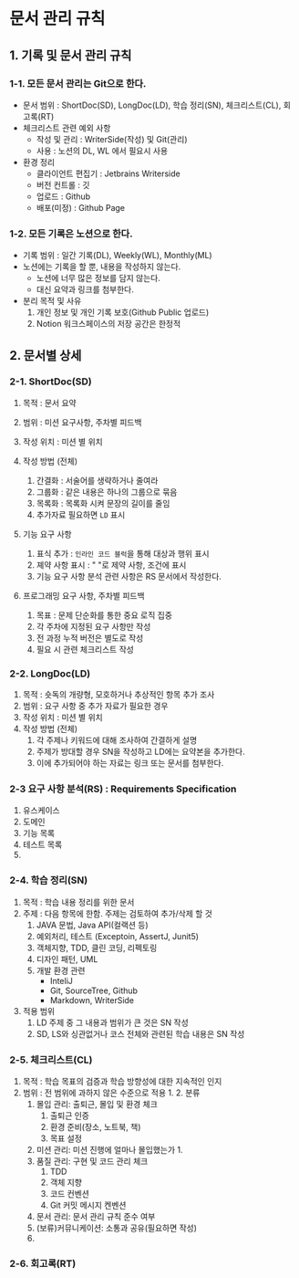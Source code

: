 # 문서 관리 규칙

## 1. 기록 및 문서 관리 규칙

### 1-1. 모든 문서 관리는 Git으로 한다.
- 문서 범위 : ShortDoc(SD), LongDoc(LD), 학습 정리(SN), 체크리스트(CL), 회고록(RT)
- 체크리스트 관련 예외 사항
    - 작성 및 관리 : WriterSide(작성) 및 Git(관리)
    - 사용 : 노션의 DL, WL 에서 필요시 사용
- 환경 정리
    - 클라이언트 편집기 : Jetbrains Writerside
    - 버전 컨트롤 : 깃
    - 업로드 : Github
    - 배포(미정) : Github Page

### 1-2. 모든 기록은 노션으로 한다.
- 기록 범위 : 일간 기록(DL), Weekly(WL), Monthly(ML)
- 노션에는 기록을 할 뿐, 내용을 작성하지 않는다.
    - 노션에 너무 많은 정보를 담지 않는다.
    - 대신 요약과 링크를 첨부한다.
- 분리 목적 및 사유
    1. 개인 정보 및 개인 기록 보호(Github Public 업로드)
    2. Notion 워크스페이스의 저장 공간은 한정적


## 2. 문서별 상세

### 2-1. ShortDoc(SD)
1. 목적 : 문서 요약
2. 범위 : 미션 요구사항, 주차별 피드백 
3. 작성 위치 : 미션 별 위치
4. 작성 방법 (전체)
   1. 간결화 : 서술어를 생략하거나 줄여라
   2. 그룹화 : 같은 내용은 하나의 그룹으로 묶음
   3. 목록화 : 목록화 시켜 문장의 길이를 줄임
   4. 추가자료 필요하면 `LD` 표시

5. 기능 요구 사항
   1. 표식 추가 : `인라인 코드 블럭`을 통해 대상과 행위 표시 
   2. 졔약 사항 표시 : " "로 제약 사항, 조건에 표시
   3. 기능 요구 사항 분석 관련 사항은 RS 문서에서 작성한다.

6. 프로그래밍 요구 사항, 주차별 피드백
   1. 목표 : 문제 단순화를 통한 중요 로직 집중 
   2. 각 주차에 지정된 요구 사항만 작성
   3. 전 과정 누적 버전은 별도로 작성
   4. 필요 시 관련 체크리스트 작성

### 2-2. LongDoc(LD)
1. 목적 : 숏독의 개량형, 모호하거나 추상적인 항목 추가 조사
2. 범위 : 요구 사항 중 추가 자료가 필요한 경우
3. 작성 위치 : 미션 별 위치
4. 작성 방법 (전체)
   1. 각 주제나 키워드에 대해 조사하여 간결하게 설명
   2. 주제가 방대할 경우 SN을 작성하고 LD에는 요약본을 추가한다.
   3. 이에 추가되어야 하는 자료는 링크 또는 문서를 첨부한다.

### 2-3 요구 사항 분석(RS) : Requirements Specification
1. 유스케이스
2. 도메인
3. 기능 목록
4. 테스트 목록
5.

### 2-4. 학습 정리(SN)
1. 목적 : 학습 내용 정리를 위한 문서
2. 주제 : 다음 항목에 한함. 주제는 검토하여 추가/삭제 할 것
   1. JAVA 문법, Java API(컬랙션 등)
   2. 예외처리, 테스트 (Exceptoin, AssertJ, Junit5)
   3. 객체지향, TDD, 클린 코딩, 리펙토링
   4. 디자인 패턴, UML
   5. 개발 환경 관련
      - InteliJ
      - Git, SourceTree, Github
      - Markdown, WriterSide
3. 적용 범위
   1. LD 주제 중 그 내용과 범위가 큰 것은 SN 작성
   2. SD, LS와 싱관없거나 코스 전체와 관련된 학습 내용은 SN 작성


### 2-5. 체크리스트(CL)
1. 목적 : 학습 목표의 검증과 학습 방향성에 대한 지속적인 인지
2. 범위 : 전 범위에 과하지 않은 수준으로 적용
   1. 
   2. 분류
      1. 몰입 관리: 출퇴근, 몰입 및 환경 체크
         1. 출퇴근 인증
         2. 환경 준비(장소, 노트북, 책)
         3. 목표 설정
      2. 미션 관리: 미션 진행에 얼마나 몰입했는가
         1. 
      3. 품질 관리: 구현 및 코드 관리 체크
         1. TDD
         2. 객체 지향
         3. 코드 컨벤션
         4. Git 커밋 메시지 켄벤션
      4. 문서 관리: 문서 관리 규칙 준수 여부
      5. (보류)커뮤니케이션: 소통과 공유(필요하면 작성)
   3. 



### 2-6. 회고록(RT)
